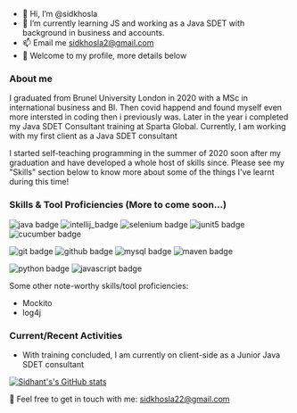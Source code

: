 - 👋 Hi, I’m @sidkhosla
- 🌱 I’m currently learning JS and working as a Java SDET with background in business and accounts.
- 📫 Email me sidkhosla2@gmail.com
- 💞️ Welcome to my profile, more details below
### About me
I graduated from Brunel University London in 2020 with a MSc in international business and BI. Then covid happend and found myself even more intersted in coding then i previously was. Later in the year i completed my Java SDET Consultant training at Sparta Global. Currently, I am working with my first client as a Java SDET consultant

I started self-teaching programming in the summer of 2020 soon after my graduation and have developed a whole host of skills since. Please see my "Skills" section below to know more about some of the things I've learnt during this time!

### Skills & Tool Proficiencies (More to come soon...)
![java badge](https://img.shields.io/badge/-Java-007396?style=for-the-badge&logo=java&logoColor=fff)
![intellij_badge](https://img.shields.io/badge/-IntelliJ%20IDEA-000000?style=for-the-badge&logo=intellij%20idea&logoColor=fff)
![selenium badge](https://img.shields.io/badge/-Selenium-43B02A?style=for-the-badge&logo=selenium&logoColor=fff)
![junit5 badge](https://img.shields.io/badge/-JUnit%205-25A162?style=for-the-badge&logo=junit5&logoColor=fff)
![cucumber badge](https://img.shields.io/badge/-Cucumber-23D96C?style=for-the-badge&logo=cucumber&logoColor=fff)

![git badge](https://img.shields.io/badge/-Git-F05032?style=for-the-badge&logo=git&logoColor=fff)
![github badge](https://img.shields.io/badge/-GitHub-9400D3?style=for-the-badge&logo=github&logoColor=fff)
![mysql badge](https://img.shields.io/badge/-MySQL-4479A1?style=for-the-badge&logo=mysql&logoColor=fff)
![maven badge](https://img.shields.io/badge/-Maven-C71A36?style=for-the-badge&logo=apache%20maven&logoColor=fff)

![python badge](https://img.shields.io/badge/-Python%203-3776AB?style=for-the-badge&logo=python&logoColor=fff)
![javascript badge](https://img.shields.io/badge/JavaScript-323330?style=for-the-badge&logo=javascript&logoColor=F7DF1E)

Some other note-worthy skills/tool proficiencies:
- Mockito
- log4j

### Current/Recent Activities
- With training concluded, I am currently on client-side as a Junior Java SDET consultant

[![Sidhant's's GitHub stats](https://github-readme-stats.vercel.app/api?username=sidkhosla&show_icons=true&theme=maroongold)](https://github.com/anuraghazra/github-readme-stats)

📧 Feel free to get in touch with me: sidkhosla22@gmail.com
